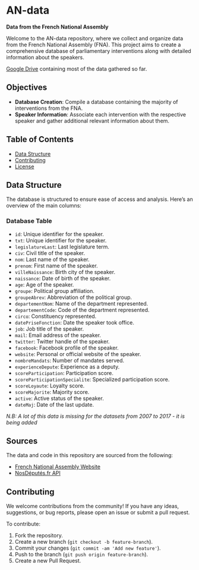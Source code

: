 # AN-data
**Data from the French National Assembly**

Welcome to the AN-data repository, where we collect and organize data from the French National Assembly (FNA). This project aims to create a comprehensive database of parliamentary interventions along with detailed information about the speakers.

[Google Drive](https://drive.google.com/drive/folders/1AdHZsDcZonHHy60vERBwGUkjh2PYINH0?usp=sharing) containing most of the data gathered so far.


## Objectives

- **Database Creation**: Compile a database containing the majority of interventions from the FNA.
- **Speaker Information**: Associate each intervention with the respective speaker and gather additional relevant information about them.

## Table of Contents

- [Data Structure](#data-structure)
- [Contributing](#contributing)
- [License](#license)

## Data Structure

The database is structured to ensure ease of access and analysis. Here’s an overview of the main columns:

### Database Table

- `id`: Unique identifier for the speaker.
- `txt`: Unique identifier for the speaker.
- `legislatureLast`: Last legislature term.
- `civ`: Civil title of the speaker.
- `nom`: Last name of the speaker.
- `prenom`: First name of the speaker.
- `villeNaissance`: Birth city of the speaker.
- `naissance`: Date of birth of the speaker.
- `age`: Age of the speaker.
- `groupe`: Political group affiliation.
- `groupeAbrev`: Abbreviation of the political group.
- `departementNom`: Name of the department represented.
- `departementCode`: Code of the department represented.
- `circo`: Constituency represented.
- `datePriseFonction`: Date the speaker took office.
- `job`: Job title of the speaker.
- `mail`: Email address of the speaker.
- `twitter`: Twitter handle of the speaker.
- `facebook`: Facebook profile of the speaker.
- `website`: Personal or official website of the speaker.
- `nombreMandats`: Number of mandates served.
- `experienceDepute`: Experience as a deputy.
- `scoreParticipation`: Participation score.
- `scoreParticipationSpecialite`: Specialized participation score.
- `scoreLoyaute`: Loyalty score.
- `scoreMajorite`: Majority score.
- `active`: Active status of the speaker.
- `dateMaj`: Date of the last update.

*N.B: A lot of this data is missing for the datasets from 2007 to 2017 - it is being added*

## Sources

The data and code in this repository are sourced from the following:

- [French National Assembly Website](http://www2.assemblee-nationale.fr/](https://data.assemblee-nationale.fr/))
- [NosDéputés.fr API](https://www.nosdeputes.fr/api)


## Contributing

We welcome contributions from the community! If you have any ideas, suggestions, or bug reports, please open an issue or submit a pull request.

To contribute:

1. Fork the repository.
2. Create a new branch (`git checkout -b feature-branch`).
3. Commit your changes (`git commit -am 'Add new feature'`).
4. Push to the branch (`git push origin feature-branch`).
5. Create a new Pull Request.
   
